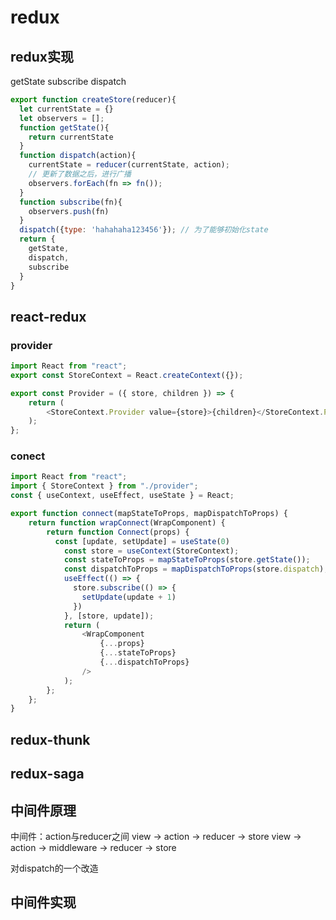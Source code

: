 # redux
## redux实现
getState
subscribe
dispatch
``` javascript
export function createStore(reducer){
  let currentState = {}
  let observers = [];
  function getState(){
    return currentState
  }
  function dispatch(action){
    currentState = reducer(currentState, action);
    // 更新了数据之后，进行广播
    observers.forEach(fn => fn());
  }
  function subscribe(fn){
    observers.push(fn)
  }
  dispatch({type: 'hahahaha123456'}); // 为了能够初始化state
  return {
    getState,
    dispatch,
    subscribe
  }
}
```

## react-redux
### provider
``` javascript
import React from "react";
export const StoreContext = React.createContext({});

export const Provider = ({ store, children }) => {
    return (
        <StoreContext.Provider value={store}>{children}</StoreContext.Provider>
    );
};

```
### conect
``` javascript
import React from "react";
import { StoreContext } from "./provider";
const { useContext, useEffect, useState } = React;

export function connect(mapStateToProps, mapDispatchToProps) {
    return function wrapConnect(WrapComponent) {
        return function Connect(props) {
          const [update, setUpdate] = useState(0)
            const store = useContext(StoreContext);
            const stateToProps = mapStateToProps(store.getState());
            const dispatchToProps = mapDispatchToProps(store.dispatch);
            useEffect(() => {
              store.subscribe(() => {
                setUpdate(update + 1)
              })
            }, [store, update]);
            return (
                <WrapComponent
                    {...props}
                    {...stateToProps}
                    {...dispatchToProps}
                />
            );
        };
    };
}

```

## redux-thunk

## redux-saga

## 中间件原理
中间件：action与reducer之间
view -> action -> reducer -> store
view -> action -> middleware -> reducer -> store

对dispatch的一个改造

## 中间件实现